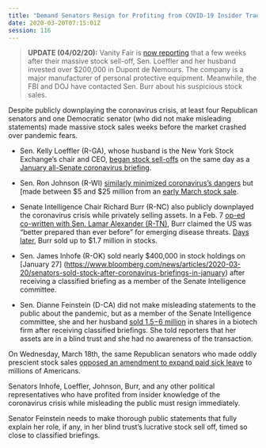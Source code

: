 ```yaml
---
title: "Demand Senators Resign for Profiting from COVID-19 Insider Trading "
date: 2020-03-20T07:15:01Z
session: 116
---
```

>**UPDATE (04/02/20):** Vanity Fair is [now reporting](https://www.vanityfair.com/news/2020/04/kelly-loeffler-protective-gear-investment) that a few weeks after their massive stock sell-off, Sen. Loeffler and her husband invested over $200,000 in Dupont de Nemours. The company is a major manufacturer of personal protective equipment. Meanwhile, the FBI and DOJ have contacted Sen. Burr about his suspicious stock sales. 

Despite publicly downplaying the coronavirus crisis, at least four Republican senators and one Democratic senator (who did not make misleading statements) made massive stock sales weeks before the market crashed over pandemic fears. 

- Sen. Kelly Loeffler (R-GA), whose husband is the New York Stock Exchange’s chair and CEO, [began stock sell-offs](https://www.thedailybeast.com/sen-kelly-loeffler-dumped-millions-in-stock-after-coronavirus-briefing?ref=wrap) on the same day as a [January all-Senate coronavirus briefing](https://www.help.senate.gov/chair/newsroom/press/senate-health-committee-announces-briefing-to-update-senators-on-coronavirus). 

- Sen. Ron Johnson (R-WI) [similarly minimized coronavirus’s dangers](https://www.jsonline.com/story/news/politics/analysis/2020/03/18/coronavirus-sen-ron-johnson-says-keep-outbreak-perspective/5074145002/) but [made between $5 and $25 million from an [early March stock sale](https://www.jsonline.com/story/news/local/wisconsin/2020/03/20/sen-ron-johnson-defends-pacur-sale-amid-insider-trading-accusations/2882248001/). 

- Senate Intelligence Chair Richard Burr (R-NC) also publicly downplayed the coronavirus crisis while privately selling assets. In a Feb. 7 [op-ed co-written with 
Sen. Lamar Alexander (R-TN)](https://www.foxnews.com/opinion/coronavirus-prevention-steps-the-u-s-government-is-taking-to-protect-you-sen-alexander-and-sen-burr), Burr claimed the US was “better prepared than ever before” for emerging disease threats. [Days later](https://www.propublica.org/article/senator-dumped-up-to-1-6-million-of-stock-after-reassuring-public-about-coronavirus-preparedness), Burr sold up to $1.7 million in stocks. 

- Sen. James Inhofe (R-OK) sold nearly $400,000 in stock holdings on [January 27] (https://www.bloomberg.com/news/articles/2020-03-20/senators-sold-stock-after-coronavirus-briefings-in-january) after receiving a classified briefing as a member of the Senate Intelligence committee.

- Sen. Dianne Feinstein (D-CA) did not make misleading statements to the public about the pandemic, but as a member of the Senate Intelligence committee, she and her husband [sold $1.5-$6 million](https://www.nbcdfw.com/news/politics/senator-sold-off-stocks-before-market-losses-from-virus-began/5003016/) in shares in a biotech firm after receiving classified briefings.  She told reporters that her assets are in a blind trust and she had no awareness of the transaction.

On Wednesday, March 18th, the same Republican senators who made oddly prescient stock sales [opposed an amendment to expand paid sick leave](https://www.commondreams.org/news/2020/03/19/here-are-51-republican-senators-who-just-voted-against-expanding-paid-sick-leave-all) to millions of Americans. 

Senators Inhofe, Loeffler, Johnson, Burr, and any other political representatives who have profited from insider knowledge of the coronavirus crisis while misleading the public must resign immediately. 

Senator Feinstein needs to make thorough public statements that fully explain her role, if any, in her blind trust’s lucrative stock sell off, timed so close to classified briefings.
